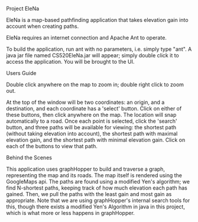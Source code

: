 Project EleNa

EleNa is a map-based pathfinding application that takes elevation gain into account when creating paths. 

EleNa requires an internet connection and Apache Ant to operate.

To build the application,  run ant with no parameters, i.e. simply type "ant". A java jar file named CS520EleNa.jar will appear; simply double click it to access the application.
You will be brought to the UI.

Users Guide

Double click anywhere on the map to zoom in; double right click to zoom out.

At the top of the window will be two coordinates: an origin, and a destination, and each coordinate has a 'select' button. Click on either of these buttons, then click anywhere on the map. The location will snap automatically to a road.
Once each point is selected, click the 'search' button, and three paths will be available for viewing: the shortest path (without taking elevation into account), the shortest path with maximal elevation gain, and the shortest path with minimal elevation gain.
Click on each of the buttons to view that path.

Behind the Scenes

This application uses graphHopper to build and traverse a graph, representing the map and its roads. The map itself is rendered using the GoogleMaps api.
The paths are found using a modified Yen's algorithm; we find N-shortest paths, keeping track of how much elevation each path has gained. Then, we pull the paths with the least gain and most gain as appropriate.
Note that we are using graphHopper's internal search tools for this, though there exists a modified Yen's Algorithm in java in this project, which is what more or less happens in graphHopper.